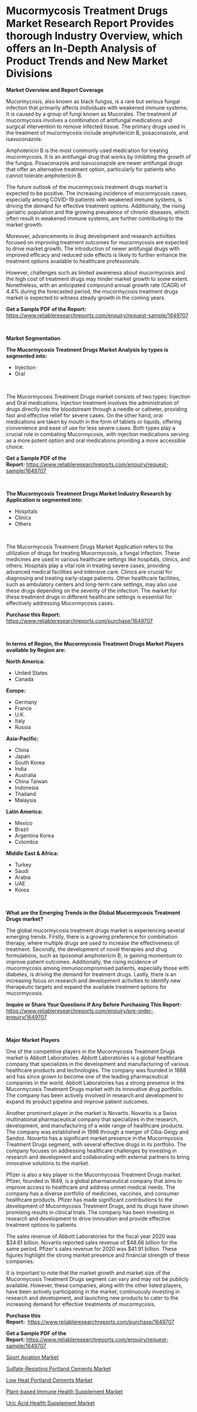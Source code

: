 <p><h1>Mucormycosis Treatment Drugs Market Research Report Provides thorough Industry Overview, which offers an In-Depth Analysis of Product Trends and New Market Divisions</h1></p><p><strong>Market Overview and Report Coverage</strong></p>
<p><p>Mucormycosis, also known as black fungus, is a rare but serious fungal infection that primarily affects individuals with weakened immune systems. It is caused by a group of fungi known as Mucorales. The treatment of mucormycosis involves a combination of antifungal medications and surgical intervention to remove infected tissue. The primary drugs used in the treatment of mucormycosis include amphotericin B, posaconazole, and isavuconazole.</p><p>Amphotericin B is the most commonly used medication for treating mucormycosis. It is an antifungal drug that works by inhibiting the growth of the fungus. Posaconazole and isavuconazole are newer antifungal drugs that offer an alternative treatment option, particularly for patients who cannot tolerate amphotericin B.</p><p>The future outlook of the mucormycosis treatment drugs market is expected to be positive. The increasing incidence of mucormycosis cases, especially among COVID-19 patients with weakened immune systems, is driving the demand for effective treatment options. Additionally, the rising geriatric population and the growing prevalence of chronic diseases, which often result in weakened immune systems, are further contributing to the market growth.</p><p>Moreover, advancements in drug development and research activities focused on improving treatment outcomes for mucormycosis are expected to drive market growth. The introduction of newer antifungal drugs with improved efficacy and reduced side effects is likely to further enhance the treatment options available to healthcare professionals.</p><p>However, challenges such as limited awareness about mucormycosis and the high cost of treatment drugs may hinder market growth to some extent. Nonetheless, with an anticipated compound annual growth rate (CAGR) of 4.4% during the forecasted period, the mucormycosis treatment drugs market is expected to witness steady growth in the coming years.</p></p>
<p><strong>Get a Sample PDF of the Report:</strong> <a href="https://www.reliableresearchreports.com/enquiry/request-sample/1649707">https://www.reliableresearchreports.com/enquiry/request-sample/1649707</a></p>
<p>&nbsp;</p>
<p><strong>Market Segmentation</strong></p>
<p><strong>The Mucormycosis Treatment Drugs Market Analysis by types is segmented into:</strong></p>
<p><ul><li>Injection</li><li>Oral</li></ul></p>
<p>&nbsp;</p>
<p><p>The Mucormycosis Treatment Drugs market consists of two types: Injection and Oral medications. Injection treatment involves the administration of drugs directly into the bloodstream through a needle or catheter, providing fast and effective relief for severe cases. On the other hand, oral medications are taken by mouth in the form of tablets or liquids, offering convenience and ease of use for less severe cases. Both types play a crucial role in combating Mucormycosis, with injection medications serving as a more potent option and oral medications providing a more accessible choice.</p></p>
<p><strong>Get a Sample PDF of the Report:</strong>&nbsp;<a href="https://www.reliableresearchreports.com/enquiry/request-sample/1649707">https://www.reliableresearchreports.com/enquiry/request-sample/1649707</a></p>
<p>&nbsp;</p>
<p><strong>The Mucormycosis Treatment Drugs Market Industry Research by Application is segmented into:</strong></p>
<p><ul><li>Hospitals</li><li>Clinics</li><li>Others</li></ul></p>
<p>&nbsp;</p>
<p><p>The Mucormycosis Treatment Drugs Market Application refers to the utilization of drugs for treating Mucormycosis, a fungal infection. These medicines are used in various healthcare settings like hospitals, clinics, and others. Hospitals play a vital role in treating severe cases, providing advanced medical facilities and intensive care. Clinics are crucial for diagnosing and treating early-stage patients. Other healthcare facilities, such as ambulatory centers and long-term care settings, may also use these drugs depending on the severity of the infection. The market for these treatment drugs in different healthcare settings is essential for effectively addressing Mucormycosis cases.</p></p>
<p><strong>Purchase this Report:</strong>&nbsp; <a href="https://www.reliableresearchreports.com/purchase/1649707">https://www.reliableresearchreports.com/purchase/1649707</a></p>
<p>&nbsp;</p>
<p><strong>In terms of Region, the Mucormycosis Treatment Drugs Market Players available by Region are:</strong></p>
<p>
    <p> <strong> North America: </strong>
        <ul>
            <li>United States</li>
            <li>Canada</li>
        </ul>
        </p> 
    <p> <strong> Europe: </strong>
        <ul>
            <li>Germany</li>
            <li>France</li>
            <li>U.K.</li>
            <li>Italy</li>
            <li>Russia</li>
        </ul>
        </p> 
    <p> <strong> Asia-Pacific: </strong>
        <ul>
            <li>China</li>
            <li>Japan</li>
            <li>South Korea</li>
            <li>India</li>
            <li>Australia</li>
            <li>China Taiwan</li>
            <li>Indonesia</li>
            <li>Thailand</li>
            <li>Malaysia</li>
        </ul>
        </p> 
    <p> <strong> Latin America: </strong>
        <ul>
            <li>Mexico</li>
            <li>Brazil</li>
            <li>Argentina Korea</li>
            <li>Colombia</li>
        </ul>
        </p> 
    <p> <strong> Middle East & Africa: </strong>
        <ul>
            <li>Turkey</li>
            <li>Saudi</li>
            <li>Arabia</li>
            <li>UAE</li>
            <li>Korea</li>
        </ul>
    </p>
    </p>
<p>&nbsp;</p>
<p><strong>What are the Emerging Trends in the Global Mucormycosis Treatment Drugs market?</strong></p>
<p><p>The global mucormycosis treatment drugs market is experiencing several emerging trends. Firstly, there is a growing preference for combination therapy, where multiple drugs are used to increase the effectiveness of treatment. Secondly, the development of novel therapies and drug formulations, such as liposomal amphotericin B, is gaining momentum to improve patient outcomes. Additionally, the rising incidence of mucormycosis among immunocompromised patients, especially those with diabetes, is driving the demand for treatment drugs. Lastly, there is an increasing focus on research and development activities to identify new therapeutic targets and expand the available treatment options for mucormycosis.</p></p>
<p><strong>Inquire or Share Your Questions If Any Before Purchasing This Report</strong>- <a href="https://www.reliableresearchreports.com/enquiry/pre-order-enquiry/1649707">https://www.reliableresearchreports.com/enquiry/pre-order-enquiry/1649707</a></p>
<p>&nbsp;</p>
<p><strong>Major Market Players</strong></p>
<p><p>One of the competitive players in the Mucormycosis Treatment Drugs market is Abbott Laboratories. Abbott Laboratories is a global healthcare company that specializes in the development and manufacturing of various healthcare products and technologies. The company was founded in 1888 and has since grown to become one of the leading pharmaceutical companies in the world. Abbott Laboratories has a strong presence in the Mucormycosis Treatment Drugs market with its innovative drug portfolio. The company has been actively involved in research and development to expand its product pipeline and improve patient outcomes. </p><p>Another prominent player in the market is Novartis. Novartis is a Swiss multinational pharmaceutical company that specializes in the research, development, and manufacturing of a wide range of healthcare products. The company was established in 1996 through a merger of Ciba-Geigy and Sandoz. Novartis has a significant market presence in the Mucormycosis Treatment Drugs segment, with several effective drugs in its portfolio. The company focuses on addressing healthcare challenges by investing in research and development and collaborating with external partners to bring innovative solutions to the market.</p><p>Pfizer is also a key player in the Mucormycosis Treatment Drugs market. Pfizer, founded in 1849, is a global pharmaceutical company that aims to improve access to healthcare and address unmet medical needs. The company has a diverse portfolio of medicines, vaccines, and consumer healthcare products. Pfizer has made significant contributions to the development of Mucormycosis Treatment Drugs, and its drugs have shown promising results in clinical trials. The company has been investing in research and development to drive innovation and provide effective treatment options to patients.</p><p>The sales revenue of Abbott Laboratories for the fiscal year 2020 was $34.61 billion. Novartis reported sales revenue of $48.66 billion for the same period. Pfizer's sales revenue for 2020 was $41.91 billion. These figures highlight the strong market presence and financial strength of these companies.</p><p>It is important to note that the market growth and market size of the Mucormycosis Treatment Drugs segment can vary and may not be publicly available. However, these companies, along with the other listed players, have been actively participating in the market, continuously investing in research and development, and launching new products to cater to the increasing demand for effective treatments of mucormycosis.</p></p>
<p><strong>Purchase this Report:</strong>&nbsp;&nbsp;<a href="https://www.reliableresearchreports.com/purchase/1649707">https://www.reliableresearchreports.com/purchase/1649707</a></p>
<p></p>
<p><strong>Get a Sample PDF of the Report:</strong>&nbsp;<a href="https://www.reliableresearchreports.com/enquiry/request-sample/1649707">https://www.reliableresearchreports.com/enquiry/request-sample/1649707</a></p>
<p><p><a href="https://www.linkedin.com/pulse/sport-aviation-market-challenges-opportunities-growth/">Sport Aviation Market</a></p><p><a href="https://medium.com/@azadyoi012547/sulfate-resisting-portland-cements-market-competitive-analysis-market-trends-and-forecast-to-2030-06ab0f2e84b5">Sulfate-Resisting Portland Cements Market</a></p><p><a href="https://medium.com/@adiroy75486/low-heat-portland-cements-market-comprehensive-assessment-by-type-application-and-geography-baa46d8c2001">Low Heat Portland Cements Market</a></p><p><a href="https://www.linkedin.com/pulse/plant-based-immune-health-supplement-market-research-report/">Plant-based Immune Health Supplement Market</a></p><p><a href="https://www.linkedin.com/pulse/uric-acid-health-supplement-market-research-report-unlocks/">Uric Acid Health Supplement Market</a></p></p>